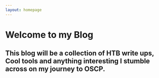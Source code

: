 ```yaml
---
layout: homepage
---
```


# Welcome to my Blog

## This blog will be a collection of HTB write ups, Cool tools and anything interesting I stumble across on my journey to OSCP.
